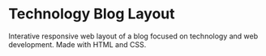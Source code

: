 # Technology Blog Layout

Interative responsive web layout of a blog focused on technology and web development. 
Made with HTML and CSS.


